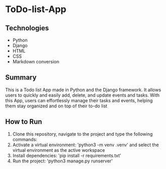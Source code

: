 # ToDo-list-App

## Technologies
* Python
* Django
* HTML
* CSS
* Markdown conversion

## Summary
This is a Todo list App made in Python and the Django framework. 
It allows users to quickly and easily add, delete, and update events and tasks. 
With this App, users can effortlessly manage their tasks and events, helping them stay organized and on top of their to-do list

## How to Run
1. Clone this repository, navigate to the project and type the following commands:
2. Activate a virtual environment: 'python3 -m venv .venv' and select the virtual environment as the active workspace
3. Install dependencies: 'pip install -r requirements.txt'
4. Run the project: 'python3 manage.py runserver'
